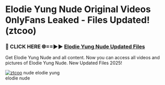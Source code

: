 # Elodie Yung Nude Original Videos 0nlyFans Leaked - Files Updated! (ztcoo)

<h3>🔴 CLICK HERE 🌐==►► <a href="https://tinyurl.com/5h6xmrr3" rel="nofollow">Elodie Yung Nude Updated Files</a></h3>

Get Elodie Yung Nude and all content. Now you can access all videos and pictures of Elodie Yung Nude. New Updated Files 2025!

[![ztcoo](https://i.imgur.com/KVD873Z.gif)](https://tinyurl.com/5h6xmrr3)
nude elodie yung<br>
elodie nude